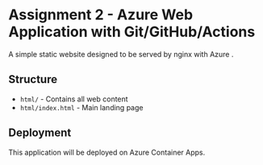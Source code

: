 # Assignment 2 - Azure Web Application with Git/GitHub/Actions

A simple static website designed to be served by nginx with Azure .

## Structure
- `html/` - Contains all web content
- `html/index.html` - Main landing page

## Deployment
This application will be deployed on Azure Container Apps.